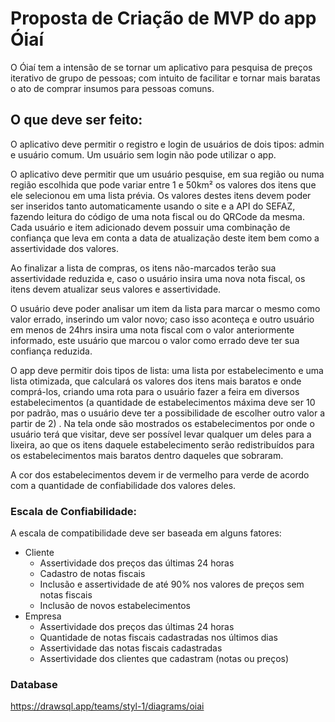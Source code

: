 # Proposta de Criação de MVP do app Óiaí

O Óiaí tem a intensão de se tornar um aplicativo para pesquisa de preços iterativo de grupo de pessoas; com intuito de facilitar e tornar mais baratas o ato de comprar insumos para pessoas comuns.

## O que deve ser feito:

O aplicativo deve permitir o registro e login de usuários de dois tipos: admin e usuário comum. Um usuário sem login não pode utilizar o app.

O aplicativo deve permitir que um usuário pesquise, em sua região ou numa região escolhida que pode variar entre 1 e 50km² os valores dos itens que ele selecionou em uma lista prévia. Os valores destes itens devem poder ser inseridos tanto automaticamente usando o site e a API do SEFAZ, fazendo leitura do código de uma nota fiscal ou do QRCode da mesma. Cada usuário e item adicionado devem possuir uma combinação de confiança que leva em conta a data de atualização deste item bem como a assertividade dos valores.

Ao finalizar a lista de compras, os itens não-marcados terão sua assertividade reduzida e, caso o usuário insira uma nova nota fiscal, os itens devem atualizar seus valores e assertividade.

O usuário deve poder analisar um item da lista para marcar o mesmo como valor errado, inserindo um valor novo; caso isso aconteça e outro usuário em menos de 24hrs insira uma nota fiscal com o valor anteriormente informado, este usuário que marcou o valor como errado deve ter sua confiança reduzida.

O app deve permitir dois tipos de lista: uma lista por estabelecimento e uma lista otimizada, que calculará os valores dos itens mais baratos e onde comprá-los, criando uma rota para o usuário fazer a feira em diversos estabelecimentos (a quantidade de estabelecimentos máxima deve ser 10 por padrão, mas o usuário deve ter a possibilidade de escolher outro valor a partir de 2) . Na tela onde são mostrados os estabelecimentos por onde o usuário terá que visitar, deve ser possível levar qualquer um deles para a lixeira, ao que os itens daquele estabelecimento serão redistribuídos para os estabelecimentos mais baratos dentro daqueles que sobraram.

A cor dos estabelecimentos devem ir de vermelho para verde de acordo com a quantidade de confiabilidade dos valores deles.

### Escala de Confiabilidade:

A escala de compatibilidade deve ser baseada em alguns fatores:

- Cliente
    - Assertividade dos preços das últimas 24 horas
    - Cadastro de notas fiscais
    - Inclusão e assertividade de até 90% nos valores de preços sem notas fiscais
    - Inclusão de novos estabelecimentos
- Empresa
    - Assertividade dos preços das últimas 24 horas
    - Quantidade de notas fiscais cadastradas nos últimos dias
    - Assertividade das notas fiscais cadastradas
    - Assertividade dos clientes que cadastram (notas ou preços)

### Database

https://drawsql.app/teams/styl-1/diagrams/oiai

